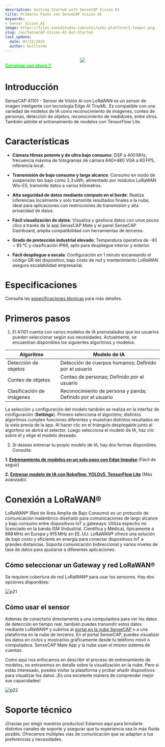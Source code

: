 ```yaml
---
description: Getting Started with SenseCAP Vision AI
title: Primeros Pasos con SenseCAP Vision AI
keywords:
- Sensor Vision_AI
image: https://files.seeedstudio.com/wiki/wiki-platform/S-tempor.png
slug: /es/SenseCAP-Vision-AI-Get-Started
last_update:
  date: 07/22/2025
  author: Guillermo
---
```


<div align="center"><img width ={400} src="https://media-cdn.seeedstudio.com/media/catalog/product/cache/bb49d3ec4ee05b6f018e93f896b8a25d/1/0/101990962-a1101-first-new-10.17.jpg"/></div>

<div class="get_one_now_container" style={{textAlign: 'center'}}>
    <a class="get_one_now_item" href="https://www.seeedstudio.com/SenseCAP-A1101-LoRaWAN-Vision-AI-Sensor-p-5367.html" target="_blank" rel="noopener noreferrer">
            <strong><span><font color={'FFFFFF'} size={"4"}> Consigue uno ahora 🖱️</font></span></strong>
    </a>
</div>

# Introducción

SenseCAP A1101 - Sensor de Visión AI con LoRaWAN es un sensor de imagen inteligente con tecnología Edge AI TinyML. Es compatible con una variedad de modelos de IA como reconocimiento de imágenes, conteo de personas, detección de objetos, reconocimiento de medidores, entre otros. También admite el entrenamiento de modelos con TensorFlow Lite. <br />

# Características

- **Cámara Himax potente y de ultra bajo consumo**: DSP a 400 MHz, frecuencia máxima de fotogramas de cámara 640×480 VGA a 60 FPS, inferencia local.

- **Transmisión de bajo consumo y largo alcance**: Consumo en modo de suspensión tan bajo como 2.3 uWh, alimentado por módulos LoRaWAN Wio-E5, transmite datos a varios kilómetros.

- **Alta seguridad de datos mediante cómputo en el borde**: Realiza inferencias localmente y solo transmite resultados finales a la nube, ideal para aplicaciones con restricciones de transmisión y alta privacidad de datos.

- **Fácil visualización de datos**: Visualiza y gestiona datos con unos pocos clics a través de la app SenseCAP Mate y el panel SenseCAP Dashboard, amplia compatibilidad con herramientas de terceros.

- **Grado de protección industrial elevado**: Temperatura operativa de -40 ~ 85 ℃ y clasificación IP66, apto para despliegue interior y exterior.

- **Fácil despliegue a escala**: Configuración en 1 minuto escaneando el código QR del dispositivo; bajo costo de red y mantenimiento LoRaWAN asegura escalabilidad empresarial.

# Especificaciones

Consulta las [especificaciones técnicas](https://files.seeedstudio.com/wiki/SenseCAP-A1101/SenseCAP_A1101_spec.pdf) para más detalles.

# Primeros pasos

1. El A1101 cuenta con varios modelos de IA preinstalados que los usuarios pueden seleccionar según sus necesidades. Actualmente, se encuentran disponibles los siguientes algoritmos y modelos:

|**Algoritmo**|**Modelo de IA**|
|---|---|
|Detección de objetos|Detección de cuerpos humanos; Definido por el usuario|
|Conteo de objetos|Conteo de personas; Definido por el usuario|
|Clasificación de imágenes|Reconocimiento de persona y panda; Definido por el usuario|

La selección y configuración del modelo también se realiza en la interfaz de configuración (**Settings**). Primero selecciona el algoritmo; distintos algoritmos cumplen funciones diferentes y muestran distintos resultados en la vista previa de la app. Al hacer clic en el triángulo desplegable junto al algoritmo se abrirá el selector. Luego selecciona el modelo de IA, haz clic sobre él y elige el modelo deseado.

2. Si deseas entrenar tu propio modelo de IA, hay dos formas disponibles. Consulta:

**1. [Entrenamiento de modelos en un solo paso con Edge Impulse](https://wiki.seeedstudio.com/One-Stop-Model-Training-with-Edge-Impulse)** (Fácil de seguir)

**2. [Entrenar modelo de IA con Roboflow, YOLOv5, TensorFlow Lite](https://wiki.seeedstudio.com/Train-Deploy-AI-Model-A1101)** (Más avanzado)

# Conexión a LoRaWAN®

LoRaWAN® (Red de Área Amplia de Bajo Consumo) es un protocolo de comunicación inalámbrico diseñado para comunicaciones de largo alcance y bajo consumo entre dispositivos IoT y gateways. Utiliza espectro no licenciado en la banda ISM (Industrial, Científica y Médica), típicamente a 868 MHz en Europa y 915 MHz en EE. UU. LoRaWAN® ofrece una solución de bajo costo y eficiente en energía para conectar dispositivos IoT a grandes distancias. Soporta comunicación bidireccional y varios niveles de tasa de datos para ajustarse a diferentes aplicaciones.

## Cómo seleccionar un Gateway y red LoRaWAN®

Se requiere cobertura de red LoRaWAN® para usar los sensores. Hay dos opciones disponibles:

![p21](https://files.seeedstudio.com/wiki/SenseCAP/SenseCAP_LoRaWAN_S210X_Series/4.png)

## Cómo usar el sensor

Además de conectarlo directamente a una computadora para ver los datos de detección en tiempo real, también puedes transmitir estos datos mediante LoRaWAN® y subirlos al [portal en la nube SenseCAP](https://sensecap.seeed.cc/) o a una plataforma en la nube de terceros. En el portal SenseCAP, puedes visualizar los datos en ciclos y mostrarlos gráficamente desde tu teléfono móvil o computadora. SenseCAP Mate App y la nube usan el mismo sistema de cuentas.

Como aquí nos enfocamos en describir el proceso de entrenamiento de modelos, no entraremos en detalle sobre la visualización en la nube. Pero si estás interesado, puedes visitar la plataforma y probar añadir dispositivos para visualizar los datos. ¡Es una excelente manera de comprender mejor sus capacidades!

![p22](https://files.seeedstudio.com/wiki/SenseCAP/SenseCAP_LoRaWAN_S210X_Series/11.png)

# Soporte técnico

¡Gracias por elegir nuestros productos! Estamos aquí para brindarte distintos canales de soporte y asegurar que tu experiencia sea lo más fluida posible. Ofrecemos múltiples vías de comunicación que se adaptan a tus preferencias y necesidades.

<div class="button_tech_support_container">
<a href="https://forum.seeedstudio.com/" class="button_forum"></a> 
<a href="https://www.seeedstudio.com/contacts" class="button_email"></a>
</div>

<div class="button_tech_support_container">
<a href="https://discord.gg/eWkprNDMU7" class="button_discord"></a> 
<a href="https://github.com/Seeed-Studio/wiki-documents/discussions/69" class="button_discussion"></a>
</div>


